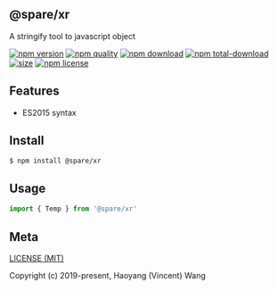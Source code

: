 ## @spare/xr
A stringify tool to javascript object

[![npm version][npm-image]][npm-url]
[![npm quality][quality-image]][quality-url]
[![npm download][download-image]][npm-url]
[![npm total-download][total-download-image]][npm-url]
[![size][size]][size-url]
[![npm license][license-image]][npm-url]

## Features

- ES2015 syntax

## Install
```console
$ npm install @spare/xr
```

## Usage
```js
import { Temp } from '@spare/xr'
```

## Meta
[LICENSE (MIT)](/LICENSE)

Copyright (c) 2019-present, Haoyang (Vincent) Wang

[//]: <> (Shields)
[npm-image]: https://img.shields.io/npm/v/@spare/xr.svg?style=flat-square
[quality-image]: http://npm.packagequality.com/shield/@spare/xr.svg?style=flat-square
[download-image]: https://img.shields.io/npm/dm/@spare/xr.svg?style=flat-square
[total-download-image]:https://img.shields.io/npm/dt/@spare/xr.svg?style=flat-square
[license-image]: https://img.shields.io/npm/l/@spare/xr.svg?style=flat-square
[size]: https://packagephobia.now.sh/badge?p=@spare/xr

[//]: <> (Link)
[npm-url]: https://npmjs.org/package/@spare/xr
[quality-url]: http://packagequality.com/#?package=@spare/xr
[size-url]: https://packagephobia.now.sh/result?p=@spare/xr
